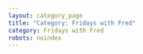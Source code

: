 ```yaml
---
layout: category_page
title: "Category: Fridays with Fred"
category: Fridays with Fred
robots: noindex
---
```

